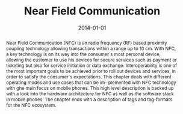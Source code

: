 ---
abstract: Near Field Communication (NFC) is an radio frequency (RF) based proximity
  coupling technology allowing transactions within a range up to 10 cm. With NFC,
  a key technology is on its way into the consumer´s most personal device, allowing
  the customer to use his devices for secure services such as payment or ticketing
  but also for service initiation or data exchange. Interoperability is one of the
  most important goals to be achieved prior to roll out devices and services, in order
  to satisfy the consumer´s expectations. This chapter deals with different operating
  modes and use cases that can be im- plemented with NFC technology with ghe main
  focus on mobile phones. This high level description is backed up with a look into
  the hardware architecture for NFC as well as the software stack in mobile phones.
  The chapter ends with a description of tags and tag-formats for the NFC ecosystem.
authors:
- Gerald Madlmayr
- Christian Kantner
- Thomas Grechenig
date: '2014-01-01'
featured: false
publication_types:
- '6'
publishDate: '2014-01-01'
title: Near Field Communication
url_pdf: ''
---